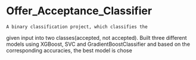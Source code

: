 # Offer_Acceptance_Classifier
    A binary classification project, which classifies the
given input into two classes(accepted, not accepted). Built three different models using
XGBoost, SVC and GradientBoostClassifier and based on the corresponding accuracies,
the best model is chose
